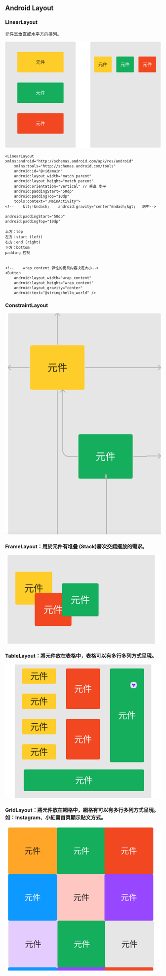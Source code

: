 ## Android Layout

### LinearLayout

元件呈垂直或水平方向排列。

![img.png](img.png)

``` 
<LinearLayout xmlns:android="http://schemas.android.com/apk/res/android"
    xmlns:tools="http://schemas.android.com/tools"
    android:id="@+id/main"
    android:layout_width="match_parent"
    android:layout_height="match_parent"
    android:orientation="vertical" // 垂直 水平
    android:paddingStart="50dp"
    android:paddingTop="10dp"
    tools:context=".MainActivity">
<!--    &lt;!&ndash;    android:gravity="center"&ndash;&gt;   居中-->

android:paddingStart="50dp"
android:paddingTop="10dp"

上方：top
左方：start (left)
右方：end (right)
下方：bottom
padding 控制


<!--    wrap_content 弹性的更具内容决定大小-->
<Button
    android:layout_width="wrap_content"
    android:layout_height="wrap_content"
    android:layout_gravity="center"
    android:text="@string/hello_world" />

```


### ConstraintLayout
![img_1.png](img_1.png)


### FrameLayout：用於元件有堆疊 (Stack)層次交錯擺放的需求。
![img_2.png](img_2.png)

### TableLayout：將元件放在表格中，表格可以有多行多列方式呈現。
![img_3.png](img_3.png)

### GridLayout：將元件放在網格中，網格有可以有多行多列方式呈現。如：Instagram、小紅書首頁顯示貼文方式。
![img_4.png](img_4.png)